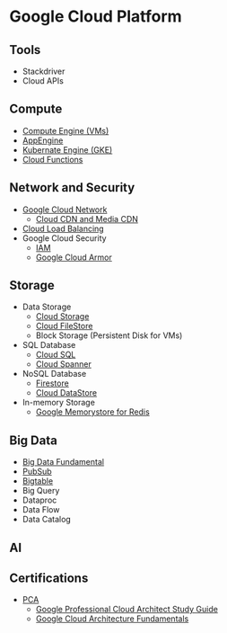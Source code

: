 # Google Cloud Platform

## Tools
- Stackdriver
- Cloud APIs

## Compute
- [Compute Engine (VMs)](./Documents/ComputeEngine.md)
- [AppEngine](./Documents/AppEngine.md)
- [Kubernate Engine (GKE)](./Documents/GKE.md)
- [Cloud Functions](https://cloud.google.com/functions/docs/console-quickstart)

## Network and Security
- [Google Cloud Network](./Documents/Networking.md)
  - [Cloud CDN and Media CDN](https://cloud.google.com/cdn/docs/overview)
- [Cloud Load Balancing](./Documents/CloudLoadBalancing.md)
- Google Cloud Security
  - [IAM](./Documents/IAM.md)
  - [Google Cloud Armor](https://cloud.google.com/armor/docs/cloud-armor-overview)

## Storage
- Data Storage
  - [Cloud Storage](./Documents/CloudStorage.md)
  - [Cloud FileStore](https://cloud.google.com/filestore/docs/overview)
  - Block Storage (Persistent Disk for VMs)
- SQL Database
  - [Cloud SQL](https://cloud.google.com/sql/docs/introduction)
  - [Cloud Spanner](Documents/CloudSpanner.md)
- NoSQL Database
  - [Firestore](Documents/Firestore.md)
  - [Cloud DataStore](Documents/CloudDatastore.md)
- In-memory Storage
  - [Google Memorystore for Redis](./Documents/MemoryStore.md)

## Big Data
- [Big Data Fundamental](./Documents/BigData.md)
- [PubSub](./Documents/PubSub.md)
- [Bigtable](./Documents/Bigtable.md)
- Big Query
- Dataproc
- Data Flow
- Data Catalog

## AI

## Certifications
- [PCA](./Certificates/pca.md)
  - [Google Professional Cloud Architect Study Guide](PDFs/PCA.pdf)
  - [Google Cloud Architecture Fundamentals](./Documents/Architecture.md)
